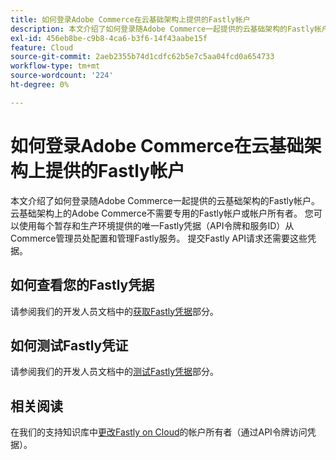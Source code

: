 ```yaml
---
title: 如何登录Adobe Commerce在云基础架构上提供的Fastly帐户
description: 本文介绍了如何登录随Adobe Commerce一起提供的云基础架构的Fastly帐户。 云基础架构上的Adobe Commerce不需要专用的Fastly帐户或帐户所有者。 您可以使用每个暂存和生产环境提供的唯一Fastly凭据（API令牌和服务ID）从Commerce管理员处配置和管理Fastly服务。 提交Fastly API请求还需要这些凭据。
exl-id: 456eb8be-c9b8-4ca6-b3f6-14f43aabe15f
feature: Cloud
source-git-commit: 2aeb2355b74d1cdfc62b5e7c5aa04fcd0a654733
workflow-type: tm+mt
source-wordcount: '224'
ht-degree: 0%

---
```


# 如何登录Adobe Commerce在云基础架构上提供的Fastly帐户

本文介绍了如何登录随Adobe Commerce一起提供的云基础架构的Fastly帐户。 云基础架构上的Adobe Commerce不需要专用的Fastly帐户或帐户所有者。 您可以使用每个暂存和生产环境提供的唯一Fastly凭据（API令牌和服务ID）从Commerce管理员处配置和管理Fastly服务。 提交Fastly API请求还需要这些凭据。

## 如何查看您的Fastly凭据

请参阅我们的开发人员文档中的[获取Fastly凭据](https://experienceleague.adobe.com/en/docs/commerce-cloud-service/user-guide/cdn/setup-fastly/fastly-configuration#cloud-fastly-creds)部分。

## 如何测试Fastly凭证

请参阅我们的开发人员文档中的[测试Fastly凭据](https://experienceleague.adobe.com/en/docs/commerce-cloud-service/user-guide/cdn/setup-fastly/fastly-configuration#test-the-fastly-credentials)部分。

## 相关阅读

在我们的支持知识库中[更改Fastly on Cloud](/help/how-to/general/change-account-owner-access-credentials-via-api-tokens-for-fastly-on-cloud.md)的帐户所有者（通过API令牌访问凭据）。
